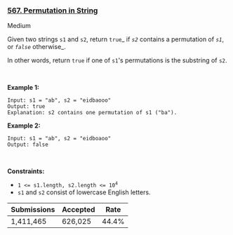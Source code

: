 ### [567. Permutation in String](https://leetcode.com/problems/permutation-in-string/)

Medium

Given two strings `` s1 `` and `` s2 ``, return `` true ``_ if _`` s2 ``_ contains a permutation of _`` s1 ``_, or _`` false ``_ otherwise_.

In other words, return `` true `` if one of `` s1 ``'s permutations is the substring of `` s2 ``.

 

<strong class="example">Example 1:</strong>

```
Input: s1 = "ab", s2 = "eidbaooo"
Output: true
Explanation: s2 contains one permutation of s1 ("ba").
```

<strong class="example">Example 2:</strong>

```
Input: s1 = "ab", s2 = "eidboaoo"
Output: false
```

 

__Constraints:__

*   <code>1 <= s1.length, s2.length <= 10<sup>4</sup></code>
*   `` s1 `` and `` s2 `` consist of lowercase English letters.

| Submissions    | Accepted     | Rate   |
| -------------- | ------------ | ------ |
| 1,411,465 | 626,025 | 44.4% |